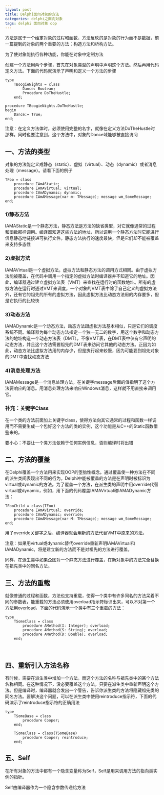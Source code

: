 ```yaml
---
layout: post
title: Delphi面向对象的方法
categories: delphi之面向对象
tags: delphi 面向对象 oop
---
```



方法是属于一个给定对象的过程和函数，方法反映的是对象的行为而不是数据，前一篇提到的对象的两个重要的方法：构造方法和析构方法。

为了使对象能执行各种功能，你能在对象中定制方法

创建一个方法用两个步骤，首先在对象类型的声明中声明这个方法。然后再用代码定义方法。下面的代码就演示了声明和定义一个方法的步骤

    type
        TBoogieNights = class
            Dance: Boolean;
            Procedure DoTheHustle;
        end;
    
    procedure TBoogieNights.DoTheHustle;
    begin
        Dance:= True;
    end;

注意：在定义方法体时，必须使用完整的名字，就像在定义方法DoTheHustle时那样。同时也要注意到，这个方法中，对象的Dance域能够被直接访问

 
## 一、方法的类型

对象的方法能定义成静态（static）、虚拟（virtual）、动态（dynamic）或者消息处理（message）。请看下面的例子

    TFoo = class
        procedure IAmAStatic;
        procedure IAmAVirtual; virtual;
        procedure IAmADynamic; dynamic;
        procedure IAmAMessage(var m: TMessage); message wm_SomeMessage;
    end;

### 1)静态方法

IAMAStatic是一个静态方法，静态方法是方法的缺省类型，对它就像通常的过程和函数那样调用。编译器知道这些方法的地址，所以调用一个静态方法时它能进行信息静态地链接进可执行文件。静态方法执行的速度最快，但是它们却不能被覆盖来支持多态性

### 2)虚拟方法

IAMAVirtual是一个虚拟方法。虚拟方法和静态方法的调用方式相同。由于虚拟方法能被覆盖，在代码中调用一个指定的虚拟方法时编译器并不知道它的地址。因此，编译器通过建立虚拟方法表（VMT）来查找在运行时的函数地址。所有的虚拟方法在运行时通过VMT来调度，一个对象的VMT表中除了自己定义的虚拟方法外，还有它的祖先的所有的虚拟方法，因此虚拟方法比动态方法用的内存要多，但是它执行的比较快

### 3)动态方法

IAMADynamic是一个动态方法，动态方法跟虚拟方法基本相似，只是它们的调度系统不同。编译器为每个动态方法指定一个独一无二的数字，用这个数字和动态方法的地址构造一个动态方法表（DMT）。不像VMT表，在DMT表中仅有它声明的动态方法，并且这个方法需要祖先的DMT表来访问它其他的动态方法。正因为如此，动态方法比虚拟方法用的内存少，但是执行起来较慢，因为可能要到祖先对象的DMT中查找动态方法

### 4)消息处理方法

IAMAMessage是一个消息处理方法，在关键字message后面的值指明了这个方法要响应的消息。用消息处理方法来响应Windows消息，这样就不用直接来调用它。

### 补充：关键字Class

在一个类的方法前面加上关键字class，使得方法向其它通常的过程和函数一样调用而不需要生成一个包好这个方法的类的实例，这个功能是从C++的Static函数借鉴来的。

要小心：不要让一个类方法依赖于任何实例信息，否则编译时将出错


## 二、方法的覆盖

在Delphi覆盖一个方法用来实现OOP的堕胎性概念。通过覆盖使一种方法在不同的派生类间表现出不同的行为。Delphi中能被覆盖的方法是在声明时被标识为virtual或dynamic的方法。为了覆盖一个方法，在派生类的声明中用override代替virtual或dynamic，例如，用下面的代码覆盖IAMAVirtual和IAMADynamic方法：

    TFooChild = class(TFoo)
        procedure IAmAVirtual; override;
        procedure IAmADynamic; override;
        procedure IAmAMessage(var M: TMessage); message wm_SomeMessage;
    end;

用了override关键字之后，编译器就会用新的方法代替VMT中原来的方法。

注意：如果用virtual或dynamic替代override重新声明IAMAVirtual和IAMADynamic，将是建立新的方法而不是对祖先的方法进行覆盖。

同样，在派生类中如果企图对一个静态方法进行覆盖，在新对象中的方法完全替换在祖先类中的同名方法。

 
## 三、方法的重载

就像普通的过程和函数，方法也支持重载，使得一个类中有许多同名的方法呆着不同的参数表，能重载的方法必须使用overload指示符标识出来，可以不对第一个方法用overload，下面的代码演示一个类中有三个重载的方法：

    type
        TSomeClass = class
            procedure AMethod(I: Integer); overload;
            procedure AMethod(S: String); overload;
            procedure AMethod(D: Double); overload;
        end;

　　
## 四、重新引入方法名称

有时候，需要在派生类中增加一个方法，而这个方法的名称与祖先类中的某个方法名称相同。在这种情况下，没必要覆盖这个方法，只要在派生类中重新声明这个方法。但是编译时，编译器就会发出一个警告，告诉你派生类的方法将隐藏祖先类的同名方法。要解决这个问题，可以在派生类中使用reintroduce指示符，下面的代码演示了reintroduce指示符的正确用法

    type
        TSomeBase = class
            procedure Cooper;
        end;
        
        TSomeClass = class(TSomeBase)
            procedure Cooper; reintroduce;
        end;


## 五、Self

在所有对象的方法中都有一个隐含变量称为Self，Self是用来调用方法的指向类实例的指针。

Self由编译器作为一个隐含参数传递给方法